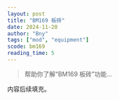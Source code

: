 ```yaml
---
layout: post
title: "BM169 板砖"
date: 2024-11-20
author: "Bny"
tags: ["mod", "equipment"]
scode: bm169
reading_time: 5
---
```


> 帮助你了解“BM169 板砖”功能...

内容后续填充。
